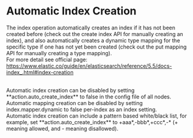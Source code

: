 # Automatic Index Creation
The index operation automatically creates an index if it has not been created before (check out the create index API for manually creating an index), and also automatically creates a dynamic type mapping for the specific type if one has not yet been created (check out the put mapping API for manually creating a type mapping).
<br>
For more detail see official page: https://www.elastic.co/guide/en/elasticsearch/reference/5.5/docs-index_.html#index-creation

<br>
Automatic index creation can be disabled by setting **action.auto_create_index** to false in the config file of all nodes. Automatic mapping creation can be disabled by setting index.mapper.dynamic to false per-index as an index setting.
<br>
Automatic index creation can include a pattern based white/black list, for example, set **action.auto_create_index** to +aaa*,-bbb*,+ccc*,-* (+ meaning allowed, and - meaning disallowed).

